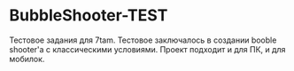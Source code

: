 # BubbleShooter-TEST
 Тестовое задания для 7tam. Тестовое заключалось в создании booble shooter'а с классическими условиями. Проект подходит и для ПК, и для мобилок.
